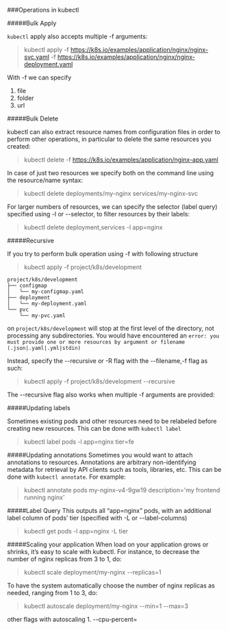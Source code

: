 
###Operations in kubectl

#####Bulk Apply

`kubectl` apply also accepts multiple -f arguments:

> kubectl apply -f https://k8s.io/examples/application/nginx/nginx-svc.yaml -f https://k8s.io/examples/application/nginx/nginx-deployment.yaml

With -f we can specify 
  1. file
  2. folder
  3. url
  

#####Bulk Delete

kubectl can also extract resource names from configuration files in order to perform other operations, in particular to 
delete the same resources you created:

> kubectl delete -f https://k8s.io/examples/application/nginx-app.yaml

  
In case of just two resources we specify both on the command line using the resource/name syntax:
> kubectl delete deployments/my-nginx services/my-nginx-svc

For larger numbers of resources, we can specify the selector (label query) specified using -l or --selector, 
to filter resources by their labels:

> kubectl delete deployment,services -l app=nginx


#####Recursive

If you try to perform bulk operation using -f with following structure 

> kubectl apply -f project/k8s/development
    
    project/k8s/development
    ├── configmap
    │   └── my-configmap.yaml
    ├── deployment
    │   └── my-deployment.yaml
    └── pvc
        └── my-pvc.yaml
    
 on `project/k8s/development` will stop at the first level of the directory, not processing any subdirectories. 
 You would have encountered an 
 `error: you must provide one or more resources by argument or filename (.json|.yaml|.yml|stdin)`

Instead, specify the --recursive or -R flag with the --filename,-f flag as such:
> kubectl apply -f project/k8s/development --recursive

The --recursive flag also works when multiple -f arguments are provided:

#####Updating labels

Sometimes existing pods and other resources need to be relabeled before creating new resources. 
This can be done with `kubectl label`

> kubectl label pods -l app=nginx tier=fe


#####Updating annotations
Sometimes you would want to attach annotations to resources. Annotations are arbitrary non-identifying metadata for 
retrieval by API clients such as tools, libraries, etc. This can be done with `kubectl annotate`. For example:

> kubectl annotate pods my-nginx-v4-9gw19 description='my frontend running nginx'

#####Label Query
This outputs all “app=nginx” pods, with an additional label column of pods’ tier (specified with -L or --label-columns)
> kubectl get pods -l app=nginx -L tier


#####Scaling your application
When load on your application grows or shrinks, it’s easy to scale with kubectl. For instance, to decrease the number of nginx replicas from 3 to 1, do:

> kubectl scale deployment/my-nginx --replicas=1

To have the system automatically choose the number of nginx replicas as needed, ranging from 1 to 3, do:

> kubectl autoscale deployment/my-nginx --min=1 --max=3

other flags with autoscaling 
    1. --cpu-percent=